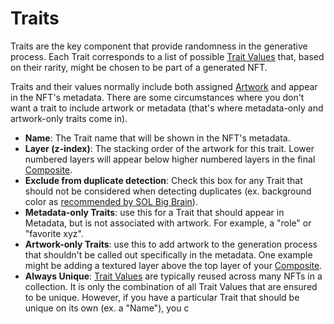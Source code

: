# Traits

Traits are the key component that provide randomness in the generative process. Each Trait corresponds to a list of possible [Trait Values](trait-values.md) that, based on their rarity, might be chosen to be part of a generated NFT.

Traits and their values normally include both assigned [Artwork](artwork.md) and appear in the NFT's metadata. There are some circumstances where you don't want a trait to include artwork or metadata (that's where metadata-only and artwork-only traits come in).

* **Name**: The Trait name that will be shown in the NFT's metadata.
* **Layer (z-index)**: The stacking order of the artwork for this trait. Lower numbered layers will appear below higher numbered layers in the final [Composite](composites.md).
* **Exclude from duplicate detection**: Check this box for any Trait that should not be considered when detecting duplicates (ex. background color as [recommended by SOL Big Brain](https://twitter.com/SOLBigBrain/status/1451979437805871107)).&#x20;
* **Metadata-only Traits**: use this for a Trait that should appear in Metadata, but is not associated with artwork. For example, a "role" or "favorite xyz".
* **Artwork-only Traits**: use this to add artwork to the generation process that shouldn't be called out specifically in the metadata. One example might be adding a textured layer above the top layer of your [Composite](composites.md).
* **Always Unique**: [Trait Values](trait-values.md) are typically reused across many NFTs in a collection. It is only the combination of all Trait Values that are ensured to be unique. However, if you have a particular Trait that should be unique on its own (ex. a "Name"), you c
